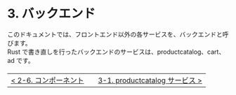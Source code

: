 # 3. バックエンド

このドキュメントでは、フロントエンド以外の各サービスを、バックエンドと呼びます。  
Rust で書き直しを行ったバックエンドのサービスは、productcatalog、cart、ad です。

<table style="width: 90%; margin-top: 20px;">
<tr>
<td style="text-align: left"><a href="../2.frontend/2-6.component.md">&lt;&nbsp;2-6. コンポーネント</a></td>
<td></td>
<td style="text-align: right"><a href="../3.backend/3-1.productcatalog.md">3-1. productcatalog サービス&nbsp;&gt;</a></td>
</tr>
</table>

